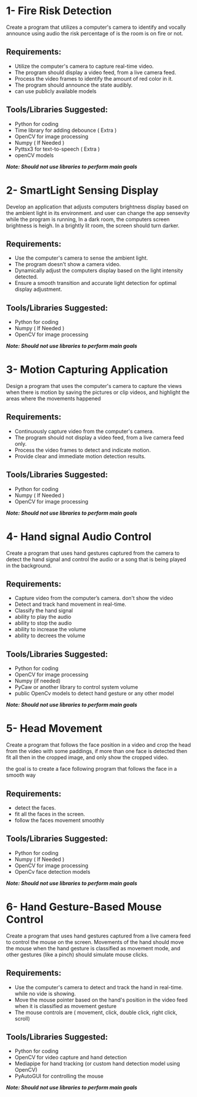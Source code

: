 # 1- Fire Risk Detection

Create a program that utilizes a computer's camera to identify and vocally announce using audio the risk percentage of is the room is on fire or not.

## Requirements:

- Utilize the computer's camera to capture real-time video.
- The program should display a video feed, from a live camera feed.
- Process the video frames to identify the amount of red color in it.
- The program should announce the state audibly.
- can use publicly available models

## Tools/Libraries Suggested:

- Python for coding
- Time library for adding debounce ( Extra )
- OpenCV for image processing
- Numpy ( If Needed )
- Pyttsx3 for text-to-speech ( Extra )
- openCV models

<b><i>Note: Should not use libraries to perform main goals</i></b>

# 2- SmartLight Sensing Display

Develop an application that adjusts computers brightness display based on the ambient light in its environment. and user can change the app sensevity while the program is running, In a dark room, the computers screen brightness is heigh. In a brightly lit room, the screen should turn darker.

## Requirements:

- Use the computer's camera to sense the ambient light.
- The program doesn't show a camera video.
- Dynamically adjust the computers display based on the light intensity detected.
- Ensure a smooth transition and accurate light detection for optimal display adjustment.

## Tools/Libraries Suggested:

- Python for coding
- Numpy ( If Needed )
- OpenCV for image processing

<b><i>Note: Should not use libraries to perform main goals</i></b>

# 3- Motion Capturing Application

Design a program that uses the computer's camera to capture the views when there is motion by saving the pictures or clip videos, and highlight the areas where the movements happened

## Requirements:

- Continuously capture video from the computer's camera.
- The program should not display a video feed, from a live camera feed only.
- Process the video frames to detect and indicate motion.
- Provide clear and immediate motion detection results.

## Tools/Libraries Suggested:

- Python for coding
- Numpy ( If Needed )
- OpenCV for image processing

<b><i>Note: Should not use libraries to perform main goals</i></b>

# 4- Hand signal Audio Control

Create a program that uses hand gestures captured from the camera to detect the hand signal and control the audio or a song that is being played in the background.

## Requirements:

- Capture video from the computer’s camera. don't show the video
- Detect and track hand movement in real-time.
- Classify the hand signal
- ability to play the audio
- ability to stop the audio
- ability to increase the volume
- ability to decrees the volume

## Tools/Libraries Suggested:

- Python for coding
- OpenCV for image processing
- Numpy (if needed)
- PyCaw or another library to control system volume
- public OpenCv models to detect hand gesture or any other model

<b><i>Note: Should not use libraries to perform main goals</i></b>

# 5- Head Movement

Create a program that follows the face position in a video and crop the head from the video with some paddings, if more than one face is detected then fit all then in the cropped image, and only show the cropped video.

the goal is to create a face following program that follows the face in a smooth way

## Requirements:

- detect the faces.
- fit all the faces in the screen.
- follow the faces movement smoothly

## Tools/Libraries Suggested:

- Python for coding
- Numpy ( If Needed )
- OpenCV for image processing
- OpenCv face detection models

<b><i>Note: Should not use libraries to perform main goals</i></b>

# 6- Hand Gesture-Based Mouse Control

Create a program that uses hand gestures captured from a live camera feed to control the mouse on the screen. Movements of the hand should move the mouse when the hand gesture is classified as movement mode, and other gestures (like a pinch) should simulate mouse clicks.

## Requirements:

- Use the computer's camera to detect and track the hand in real-time. while no vide is showing.
- Move the mouse pointer based on the hand's position in the video feed when it is classified as movement gesture
- The mouse controls are ( movement, click, double click, right click, scroll)

## Tools/Libraries Suggested:

- Python for coding
- OpenCV for video capture and hand detection
- Mediapipe for hand tracking (or custom hand detection model using OpenCV)
- PyAutoGUI for controlling the mouse

<b><i>Note: Should not use libraries to perform main goals</i></b>
